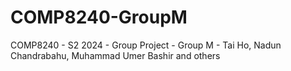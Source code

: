 # COMP8240-GroupM
 COMP8240 - S2 2024 - Group Project - Group M - Tai Ho, Nadun Chandrabahu, Muhammad Umer Bashir and others
